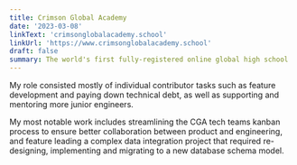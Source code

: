 ```yaml
---
title: Crimson Global Academy
date: '2023-03-08'
linkText: 'crimsonglobalacademy.school'
linkUrl: 'https://www.crimsonglobalacademy.school'
draft: false
summary: The world's first fully-registered online global high school
---
```


My role consisted mostly of individual contributor tasks such as feature development and paying down technical debt, as well as supporting and mentoring more junior engineers.

My most notable work includes streamlining the CGA tech teams kanban process to ensure better collaboration between product and engineering, and feature leading a complex data integration project that required re-designing, implementing and migrating to a new database schema model.
